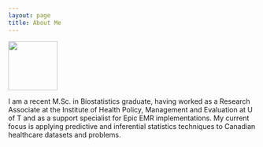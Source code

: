 ```yaml
---
layout: page
title: About Me
---
```


<img align="center" width=100 length=100 src=/hana-dampf.github.io/public/avatar.jpg>

I am a recent M.Sc. in Biostatistics graduate, having worked as a Research Associate at the Institute of Health Policy, Management and Evaluation at U of T and as a support specialist for Epic EMR implementations. My current focus is applying predictive and inferential statistics techniques to Canadian healthcare datasets and problems.
